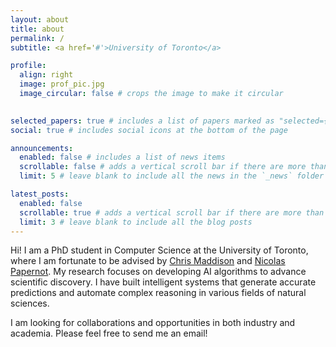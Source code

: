 ```yaml
---
layout: about
title: about
permalink: /
subtitle: <a href='#'>University of Toronto</a>

profile:
  align: right
  image: prof_pic.jpg
  image_circular: false # crops the image to make it circular
    

selected_papers: true # includes a list of papers marked as "selected={true}"
social: true # includes social icons at the bottom of the page

announcements:
  enabled: false # includes a list of news items
  scrollable: false # adds a vertical scroll bar if there are more than 3 news items
  limit: 5 # leave blank to include all the news in the `_news` folder

latest_posts:
  enabled: false
  scrollable: true # adds a vertical scroll bar if there are more than 3 new posts items
  limit: 3 # leave blank to include all the blog posts
---
```


Hi! I am a PhD student in Computer Science at the University of Toronto, where I am fortunate to be advised by [Chris Maddison](https://www.cs.toronto.edu/~cmaddis/) and [Nicolas Papernot](https://www.papernot.fr/). My research focuses on developing AI algorithms to advance scientific discovery. I have built intelligent systems that generate accurate predictions and automate complex reasoning in various fields of natural sciences.

I am looking for collaborations and opportunities in both industry and academia. Please feel free to send me an email!